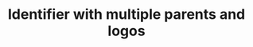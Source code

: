 ---
layout: pattern
categories: [patterns, identifier]
title: Identifier with multiple parents and logos
type: [detail-page]
permalink: /patterns/identifier/identifier-multiple-parents-logos
overview: Lorem ipsum dolor sit amet, consectetur adipiscing elit, sed do eiusmod tempor incididunt ut labore et dolore magna aliqua. Interdum velit euismod in pellentesque. 
description: |
    
usa-link: "https://designsystem.digital.gov/components/identifier/"
specification: |

#spec:

### Paths to view design and code... 
## designimg: can be used to show an image of the design until a coded version can be created. The htmlpath & csspath should be located in the pattens folder. Read more about creating coded components in /docs/creating-patterns 
# designimg: 
htmlpath: patterns/identifier/identifier-multi.md
csspath: patterns/identifier/index.scss
---